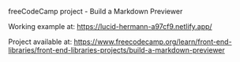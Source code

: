 freeCodeCamp project - Build a Markdown Previewer

Working example at: https://lucid-hermann-a97cf9.netlify.app/

Project available at: https://www.freecodecamp.org/learn/front-end-libraries/front-end-libraries-projects/build-a-markdown-previewer
